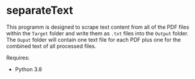 # **separateText**

This programm is designed to scrape text content from all of the PDF files within the `Target` folder and write them as `.txt` files into the `Output` folder. The `Ouput` folder will contain one text file for each PDF plus one for the combined text of all processed files.


Requires:
- Python 3.8
